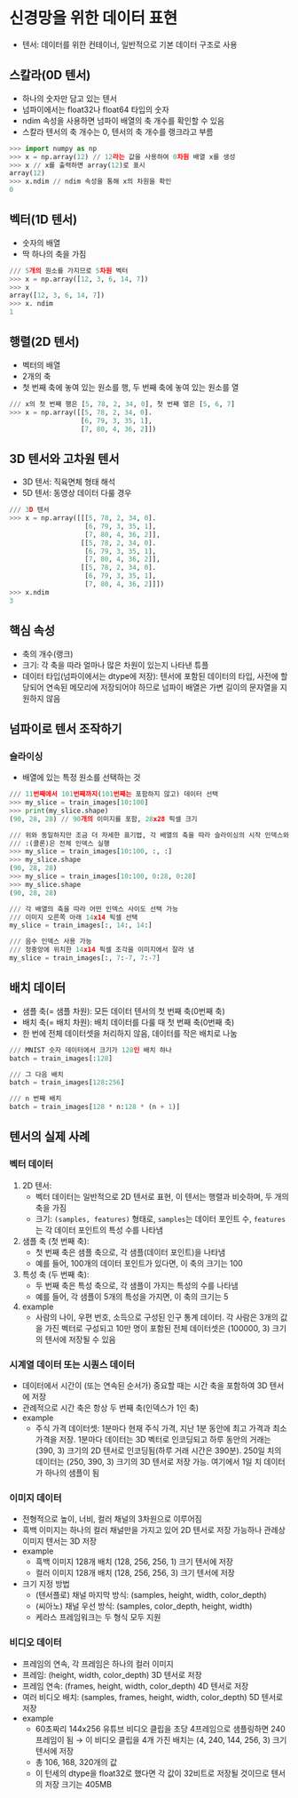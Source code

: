 # 신경망을 위한 데이터 표현
- 텐서: 데이터를 위한 컨테이너, 일반적으로 기본 데이터 구조로 사용

## 스칼라(0D 텐서)

- 하나의 숫자만 담고 있는 텐서
- 넘파이에서는 float32나 float64 타입의 숫자
- ndim 속성을 사용하면 넘파이 배열의 축 개수를 확인할 수 있음
- 스칼라 텐서의 축 개수는 0, 텐서의 축 개수를 랭크라고 부름

```python
>>> import numpy as np
>>> x = np.array(12) // 12라는 값을 사용하여 0차원 배열 x를 생성
>>> x // x를 출력하면 array(12)로 표시
array(12)
>>> x.ndim // ndim 속성을 통해 x의 차원을 확인
0
```

## 벡터(1D 텐서)

- 숫자의 배열
- 딱 하나의 축을 가짐

```python
/// 5개의 원소를 가지므로 5차원 벡터
>>> x = np.array([12, 3, 6, 14, 7])
>>> x
array([12, 3, 6, 14, 7])
>>> x. ndim
1
```

## 행렬(2D 텐서)

- 벡터의 배열
- 2개의 축
- 첫 번째 축에 놓여 있는 원소를 행, 두 번째 축에 놓여 있는 원소를 열

```python
/// x의 첫 번째 행은 [5, 78, 2, 34, 0], 첫 번째 열은 [5, 6, 7]
>>> x = np.array([[5, 78, 2, 34, 0].
                  [6, 79, 3, 35, 1],
                  [7, 80, 4, 36, 2]])
```

## 3D 텐서와 고차원 텐서

- 3D 텐서: 직육면체 형태 해석
- 5D 텐서: 동영상 데이터 다룰 경우

```python
/// 3D 텐서
>>> x = np.array([[[5, 78, 2, 34, 0].
                   [6, 79, 3, 35, 1],
                   [7, 80, 4, 36, 2]],
                  [[5, 78, 2, 34, 0].
                   [6, 79, 3, 35, 1],
                   [7, 80, 4, 36, 2]],
                  [[5, 78, 2, 34, 0].
                   [6, 79, 3, 35, 1],
                   [7, 80, 4, 36, 2]]])
>>> x.ndim
3
```

## 핵심 속성

- 축의 개수(랭크)
- 크기: 각 축을 따라 얼마나 많은 차원이 있는지 나타낸 튜플
- 데이터 타입(넘파이에서는 dtype에 저장): 텐서에 포함된 데이터의 타입, 사전에 할당되어 연속된 메모리에 저장되어야 하므로 넘파이 배열은 가변 길이의 문자열을 지원하지 않음

## 넘파이로 텐서 조작하기

### 슬라이싱

- 배열에 있는 특정 원소를 선택하는 것

```python
/// 11번째에서 101번째까지(101번째는 포함하지 않고) 데이터 선택
>>> my_slice = train_images[10:100]
>>> print(my_slice.shape)
(90, 28, 28) // 90개의 이미지를 포함, 28x28 픽셀 크기
```

```python
/// 위와 동일하지만 조금 더 자세한 표기법, 각 배열의 축을 따라 슬라이싱의 시작 인덱스와 마지막 인덱스 지정
/// :(콜론)은 전체 인덱스 실행
>>> my_slice = train_images[10:100, :, :]
>>> my_slice.shape
(90, 28, 28)
>>> my_slice = train_images[10:100, 0:28, 0:28]
>>> my_slice.shape
(90, 28, 28)
```

```python
/// 각 배열의 축을 따라 어떤 인덱스 사이도 선택 가능
/// 이미지 오른쪽 아래 14x14 픽셀 선택
my_slice = train_images[:, 14:, 14:]
```

```python
/// 음수 인덱스 사용 가능
/// 정중앙에 위치한 14x14 픽셀 조각을 이미지에서 잘라 냄
my_slice = train_images[:, 7:-7, 7:-7]
```

## 배치 데이터

- 샘플 축(= 샘플 차원): 모든 데이터 텐서의 첫 번째 축(0번째 축)
- 배치 축(= 배치 차원): 배치 데이터를 다룰 때 첫 번째 축(0번째 축)
- 한 번에 전체 데이터셋을 처리하지 않음, 데이터를 작은 배치로 나눔

```python
/// MNIST 숫자 데이터에서 크기가 128인 배치 하나
batch = train_images[:128]
```

```python
/// 그 다음 배치
batch = train_images[128:256]
```

```python
/// n 번째 배치
batch = train_images[128 * n:128 * (n + 1)]
```

## 텐서의 실제 사례

### 벡터 데이터

1. 2D 텐서:
    - 벡터 데이터는 일반적으로 2D 텐서로 표현, 이 텐서는 행렬과 비슷하며, 두 개의 축을 가짐
    - 크기: `(samples, features)` 형태로, `samples`는 데이터 포인트 수, `features`는 각 데이터 포인트의 특성 수를 나타냄
2. 샘플 축 (첫 번째 축):
    - 첫 번째 축은 샘플 축으로, 각 샘플(데이터 포인트)을 나타냄
    - 예를 들어, 100개의 데이터 포인트가 있다면, 이 축의 크기는 100
3. 특성 축 (두 번째 축):
    - 두 번째 축은 특성 축으로, 각 샘플이 가지는 특성의 수를 나타냄
    - 예를 들어, 각 샘플이 5개의 특성을 가지면, 이 축의 크기는 5
4. example
    - 사람의 나이, 우편 번호, 소득으로 구성된 인구 통계 데이터. 각 사람은 3개의 값을 가진 벡터로 구성되고 10만 명이 포함된 전체 데이터셋은 (100000, 3) 크기의 텐서에 저장될 수 있음

### 시계열 데이터 또는 시퀀스 데이터

- 데이터에서 시간이 (또는 연속된 순서가) 중요할 때는 시간 축을 포함하여 3D 텐서에 저장
- 관례적으로 시간 축은 항상 두 번째 축(인덱스가 1인 축)
- example
    - 주식 가격 데이터셋: 1분마다 현재 주식 가격, 지난 1분 동안에 최고 가격과 최소 가격을 저장. 1분마다 데이터는 3D 벡터로 인코딩되고 하루 동안의 거래는 (390, 3) 크기의 2D 텐서로 인코딩됨(하루 거래 시간은 390분). 250일 치의 데이터는 (250, 390, 3) 크기의 3D 텐서로 저장 가능. 여기에서 1일 치 데이터가 하나의 샘플이 됨

### 이미지 데이터

- 전형적으로 높이, 너비, 컬러 채널의 3차원으로 이루어짐
- 흑백 이미지는 하나의 컬러 채널만을 가지고 있어 2D 텐서로 저장 가능하나 관례상 이미지 텐서는 3D 저장
- example
    - 흑백 이미지 128개 배치 (128, 256, 256, 1) 크기 텐서에 저장
    - 컬러 이미지 128개 배치 (128, 256, 256, 3) 크기 텐서에 저장
- 크기 지정 방법
    - (텐서플로) 채널 마지막 방식: (samples, height, width, color_depth)
    - (씨아노) 채널 우선 방식: (samples, color_depth, height, width)
    - 케라스 프레임워크는 두 형식 모두 지원

### 비디오 데이터

- 프레임의 연속, 각 프레임은 하나의 컬러 이미지
- 프레임: (height, width, color_depth) 3D 텐서로 저장
- 프레임 연속: (frames, height, width, color_depth) 4D 텐서로 저장
- 여러 비디오 배치: (samples, frames, height, width, color_depth) 5D 텐서로 저장
- example
    - 60초짜리 144x256 유튜브 비디오 클립을 초당 4프레임으로 샘플링하면 240 프레임이 됨 → 이 비디오 클립을 4개 가진 배치는 (4, 240, 144, 256, 3) 크기 텐서에 저장
    - 총 106, 168, 320개의 값
    - 이 턴세의 dtype을 float32로 했다면 각 값이 32비트로 저장될 것이므로 텐서의 저장 크기는 405MB
